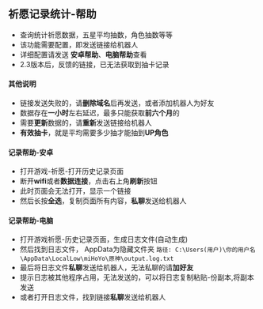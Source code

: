 ## 祈愿记录统计-帮助
- 查询统计祈愿数据，五星平均抽数，角色抽数等等
- 该功能需要配置，即发送链接给机器人
- 详细配置请发送 **安卓帮助**、**电脑帮助**查看
- 2.3版本后，反馈的链接，已无法获取到抽卡记录

#### 其他说明
- 链接发送失败的，请**删除域名**后再发送，或者添加机器人为好友
- 数据存在**一小时**左右延迟，最多只能获取**前六个月**的
- 需要**更新**数据的，请**重新**发送链接给机器人
- **有效抽卡**，就是平均需要多少抽才能抽到**UP角色**

#### 记录帮助-安卓
- 打开游戏-祈愿-打开历史记录页面
- 断开**wifi**或者**数据连接**，点击右上角**刷新**按钮
- 此时页面会无法打开，显示一个链接
- 然后长按**全选**，复制页面所有内容，**私聊**发送给机器人

#### 记录帮助-电脑
- 打开游戏祈愿-历史记录页面，生成日志文件(自动生成)
- 然后找到日志文件， AppData为隐藏文件夹
`路径: C:\Users(用户)\你的用户名\AppData\LocalLow\miHoYo\原神\output.log.txt`
- 最后将日志文件**私聊**发送给机器人，无法私聊的请**加好友**
- 提示日志被其他程序占用，无法发送的，可以将日志复制粘贴-份副本,将副本发送
- 或者打开日志文件，找到链接**私聊**发送给机器人
